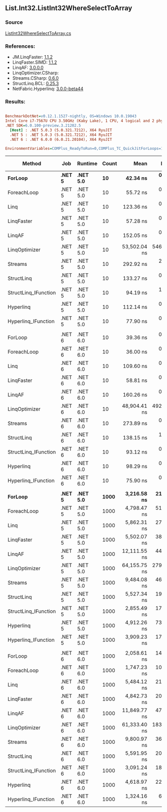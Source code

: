 ﻿## List.Int32.ListInt32WhereSelectToArray

### Source
[ListInt32WhereSelectToArray.cs](../LinqBenchmarks/List/Int32/ListInt32WhereSelectToArray.cs)

### References:
- JM.LinqFaster: [1.1.2](https://www.nuget.org/packages/JM.LinqFaster/1.1.2)
- LinqFaster.SIMD: [1.1.2](https://www.nuget.org/packages/LinqFaster.SIMD/1.0.3)
- LinqAF: [3.0.0.0](https://www.nuget.org/packages/LinqAF/3.0.0.0)
- LinqOptimizer.CSharp: [](https://www.nuget.org/packages/LinqOptimizer.CSharp/)
- Streams.CSharp: [0.6.0](https://www.nuget.org/packages/Streams.CSharp/0.6.0)
- StructLinq.BCL: [0.25.3](https://www.nuget.org/packages/StructLinq.BCL/0.25.3)
- NetFabric.Hyperlinq: [3.0.0-beta44](https://www.nuget.org/packages/NetFabric.Hyperlinq/3.0.0-beta44)

### Results:
``` ini

BenchmarkDotNet=v0.12.1.1527-nightly, OS=Windows 10.0.19043
Intel Core i7-7567U CPU 3.50GHz (Kaby Lake), 1 CPU, 4 logical and 2 physical cores
.NET SDK=6.0.100-preview.3.21202.5
  [Host] : .NET 5.0.3 (5.0.321.7212), X64 RyuJIT
  .NET 5 : .NET 5.0.3 (5.0.321.7212), X64 RyuJIT
  .NET 6 : .NET 6.0.0 (6.0.21.20104), X64 RyuJIT

EnvironmentVariables=COMPlus_ReadyToRun=0,COMPlus_TC_QuickJitForLoops=1,COMPlus_TieredPGO=1  

```
|               Method |    Job |  Runtime | Count |         Mean |      Error |     StdDev |    Ratio | RatioSD |   Gen 0 | Gen 1 | Gen 2 | Allocated |
|--------------------- |------- |--------- |------ |-------------:|-----------:|-----------:|---------:|--------:|--------:|------:|------:|----------:|
|              **ForLoop** | **.NET 5** | **.NET 5.0** |    **10** |     **42.34 ns** |   **0.197 ns** |   **0.184 ns** |     **1.00** |    **0.00** |  **0.0497** |     **-** |     **-** |     **104 B** |
|          ForeachLoop | .NET 5 | .NET 5.0 |    10 |     55.72 ns |   0.380 ns |   0.317 ns |     1.32 |    0.01 |  0.0497 |     - |     - |     104 B |
|                 Linq | .NET 5 | .NET 5.0 |    10 |    123.36 ns |   0.910 ns |   0.851 ns |     2.91 |    0.02 |  0.1070 |     - |     - |     224 B |
|           LinqFaster | .NET 5 | .NET 5.0 |    10 |     57.28 ns |   0.554 ns |   0.518 ns |     1.35 |    0.01 |  0.0497 |     - |     - |     104 B |
|               LinqAF | .NET 5 | .NET 5.0 |    10 |    152.05 ns |   0.643 ns |   0.601 ns |     3.59 |    0.02 |  0.0343 |     - |     - |      72 B |
|        LinqOptimizer | .NET 5 | .NET 5.0 |    10 | 53,502.04 ns | 546.377 ns | 511.081 ns | 1,263.77 |   13.83 | 15.2588 |     - |     - |  31,927 B |
|              Streams | .NET 5 | .NET 5.0 |    10 |    292.92 ns |   2.460 ns |   2.301 ns |     6.92 |    0.06 |  0.2942 |     - |     - |     616 B |
|           StructLinq | .NET 5 | .NET 5.0 |    10 |    133.27 ns |   0.618 ns |   0.548 ns |     3.15 |    0.02 |  0.0610 |     - |     - |     128 B |
| StructLinq_IFunction | .NET 5 | .NET 5.0 |    10 |     94.19 ns |   1.500 ns |   1.330 ns |     2.22 |    0.03 |  0.0153 |     - |     - |      32 B |
|            Hyperlinq | .NET 5 | .NET 5.0 |    10 |    112.14 ns |   0.301 ns |   0.267 ns |     2.65 |    0.01 |  0.0153 |     - |     - |      32 B |
|  Hyperlinq_IFunction | .NET 5 | .NET 5.0 |    10 |     77.90 ns |   0.145 ns |   0.121 ns |     1.84 |    0.01 |  0.0153 |     - |     - |      32 B |
|                      |        |          |       |              |            |            |          |         |         |       |       |           |
|              ForLoop | .NET 6 | .NET 6.0 |    10 |     39.36 ns |   0.177 ns |   0.157 ns |     1.00 |    0.00 |  0.0497 |     - |     - |     104 B |
|          ForeachLoop | .NET 6 | .NET 6.0 |    10 |     36.00 ns |   0.200 ns |   0.187 ns |     0.91 |    0.01 |  0.0497 |     - |     - |     104 B |
|                 Linq | .NET 6 | .NET 6.0 |    10 |    109.60 ns |   0.727 ns |   0.607 ns |     2.78 |    0.02 |  0.1070 |     - |     - |     224 B |
|           LinqFaster | .NET 6 | .NET 6.0 |    10 |     58.81 ns |   0.309 ns |   0.289 ns |     1.49 |    0.01 |  0.0497 |     - |     - |     104 B |
|               LinqAF | .NET 6 | .NET 6.0 |    10 |    160.26 ns |   0.917 ns |   0.766 ns |     4.07 |    0.02 |  0.0343 |     - |     - |      72 B |
|        LinqOptimizer | .NET 6 | .NET 6.0 |    10 | 48,904.41 ns | 492.548 ns | 411.300 ns | 1,242.64 |   10.09 | 15.0146 |     - |     - |  31,476 B |
|              Streams | .NET 6 | .NET 6.0 |    10 |    273.89 ns |   0.986 ns |   0.824 ns |     6.96 |    0.03 |  0.2937 |     - |     - |     616 B |
|           StructLinq | .NET 6 | .NET 6.0 |    10 |    138.15 ns |   1.371 ns |   1.215 ns |     3.51 |    0.03 |  0.0610 |     - |     - |     128 B |
| StructLinq_IFunction | .NET 6 | .NET 6.0 |    10 |     93.12 ns |   0.429 ns |   0.358 ns |     2.37 |    0.01 |  0.0153 |     - |     - |      32 B |
|            Hyperlinq | .NET 6 | .NET 6.0 |    10 |     98.29 ns |   0.302 ns |   0.282 ns |     2.50 |    0.01 |  0.0153 |     - |     - |      32 B |
|  Hyperlinq_IFunction | .NET 6 | .NET 6.0 |    10 |     75.90 ns |   0.371 ns |   0.329 ns |     1.93 |    0.01 |  0.0153 |     - |     - |      32 B |
|                      |        |          |       |              |            |            |          |         |         |       |       |           |
|              **ForLoop** | **.NET 5** | **.NET 5.0** |  **1000** |  **3,216.58 ns** |  **21.105 ns** |  **17.624 ns** |     **1.00** |    **0.00** |  **3.0289** |     **-** |     **-** |   **6,344 B** |
|          ForeachLoop | .NET 5 | .NET 5.0 |  1000 |  4,798.47 ns |  51.364 ns |  48.046 ns |     1.49 |    0.02 |  3.0289 |     - |     - |   6,344 B |
|                 Linq | .NET 5 | .NET 5.0 |  1000 |  5,862.31 ns |  27.324 ns |  25.559 ns |     1.82 |    0.01 |  2.1896 |     - |     - |   4,592 B |
|           LinqFaster | .NET 5 | .NET 5.0 |  1000 |  5,502.07 ns |  38.050 ns |  35.592 ns |     1.71 |    0.01 |  3.0289 |     - |     - |   6,344 B |
|               LinqAF | .NET 5 | .NET 5.0 |  1000 | 12,111.55 ns |  44.434 ns |  37.105 ns |     3.77 |    0.02 |  3.0060 |     - |     - |   6,312 B |
|        LinqOptimizer | .NET 5 | .NET 5.0 |  1000 | 64,155.75 ns | 279.404 ns | 247.685 ns |    19.95 |    0.14 | 16.1133 |     - |     - |  33,936 B |
|              Streams | .NET 5 | .NET 5.0 |  1000 |  9,484.08 ns |  46.530 ns |  43.524 ns |     2.95 |    0.02 |  3.2654 |     - |     - |   6,856 B |
|           StructLinq | .NET 5 | .NET 5.0 |  1000 |  5,527.34 ns |  19.765 ns |  17.521 ns |     1.72 |    0.01 |  1.0147 |     - |     - |   2,136 B |
| StructLinq_IFunction | .NET 5 | .NET 5.0 |  1000 |  2,855.49 ns |  17.787 ns |  14.853 ns |     0.89 |    0.01 |  0.9727 |     - |     - |   2,040 B |
|            Hyperlinq | .NET 5 | .NET 5.0 |  1000 |  4,912.26 ns |  73.773 ns |  57.597 ns |     1.53 |    0.02 |  0.9689 |     - |     - |   2,040 B |
|  Hyperlinq_IFunction | .NET 5 | .NET 5.0 |  1000 |  3,909.23 ns |  17.168 ns |  16.059 ns |     1.22 |    0.01 |  0.9689 |     - |     - |   2,040 B |
|                      |        |          |       |              |            |            |          |         |         |       |       |           |
|              ForLoop | .NET 6 | .NET 6.0 |  1000 |  2,058.61 ns |  14.212 ns |  12.599 ns |     1.00 |    0.00 |  3.0289 |     - |     - |   6,344 B |
|          ForeachLoop | .NET 6 | .NET 6.0 |  1000 |  1,747.23 ns |  10.684 ns |   9.471 ns |     0.85 |    0.01 |  3.0308 |     - |     - |   6,344 B |
|                 Linq | .NET 6 | .NET 6.0 |  1000 |  5,484.12 ns |  21.306 ns |  18.887 ns |     2.66 |    0.02 |  2.1896 |     - |     - |   4,592 B |
|           LinqFaster | .NET 6 | .NET 6.0 |  1000 |  4,842.73 ns |  20.987 ns |  19.632 ns |     2.35 |    0.02 |  3.0289 |     - |     - |   6,344 B |
|               LinqAF | .NET 6 | .NET 6.0 |  1000 | 11,849.77 ns |  47.312 ns |  39.507 ns |     5.76 |    0.04 |  3.0060 |     - |     - |   6,312 B |
|        LinqOptimizer | .NET 6 | .NET 6.0 |  1000 | 61,333.40 ns | 183.967 ns | 172.083 ns |    29.80 |    0.20 | 15.9912 |     - |     - |  33,485 B |
|              Streams | .NET 6 | .NET 6.0 |  1000 |  9,800.97 ns |  36.152 ns |  33.817 ns |     4.76 |    0.04 |  3.2654 |     - |     - |   6,856 B |
|           StructLinq | .NET 6 | .NET 6.0 |  1000 |  5,591.95 ns |  20.657 ns |  17.250 ns |     2.72 |    0.02 |  1.0147 |     - |     - |   2,136 B |
| StructLinq_IFunction | .NET 6 | .NET 6.0 |  1000 |  3,091.24 ns |  18.054 ns |  16.888 ns |     1.50 |    0.01 |  0.9727 |     - |     - |   2,040 B |
|            Hyperlinq | .NET 6 | .NET 6.0 |  1000 |  4,618.97 ns |  22.268 ns |  19.740 ns |     2.24 |    0.02 |  0.9689 |     - |     - |   2,040 B |
|  Hyperlinq_IFunction | .NET 6 | .NET 6.0 |  1000 |  1,324.16 ns |   6.937 ns |   6.149 ns |     0.64 |    0.01 |  0.9747 |     - |     - |   2,040 B |
